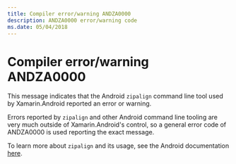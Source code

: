 ```yaml
---
title: Compiler error/warning ANDZA0000
description: ANDZA0000 error/warning code
ms.date: 05/04/2018
---
```

# Compiler error/warning ANDZA0000

This message indicates that the Android `zipalign` command line tool used by
Xamarin.Android reported an error or warning.

Errors reported by `zipalign` and other Android command line tooling are very
much outside of Xamarin.Android's control, so a general error code of
ANDZA0000 is used reporting the exact message.

To learn more about `zipalign` and its usage, see the Android documentation
[here][zipalign].

[zipalign]: https://developer.android.com/studio/command-line/zipalign
